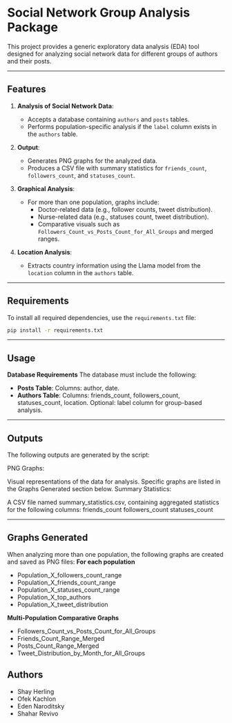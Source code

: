 # Social Network Group Analysis Package

This project provides a generic exploratory data analysis (EDA) tool designed for analyzing social network data for different groups of authors and their posts.

---

## Features

1. **Analysis of Social Network Data**:
   - Accepts a database containing `authors` and `posts` tables.
   - Performs population-specific analysis if the `label` column exists in the `authors` table.

2. **Output**:
   - Generates PNG graphs for the analyzed data.
   - Produces a CSV file with summary statistics for `friends_count`, `followers_count`, and `statuses_count`.

3. **Graphical Analysis**:
   - For more than one population, graphs include:
     - Doctor-related data (e.g., follower counts, tweet distribution).
     - Nurse-related data (e.g., statuses count, tweet distribution).
     - Comparative visuals such as `Followers_Count_vs_Posts_Count_for_All_Groups` and merged ranges.

4. **Location Analysis**:
   - Extracts country information using the Llama model from the `location` column in the `authors` table.

---

## Requirements

To install all required dependencies, use the `requirements.txt` file:

```bash
pip install -r requirements.txt
```

---

## Usage
**Database Requirements**
The database must include the following:

- **Posts Table**:
   Columns: author, date.
- **Authors Table**:
   Columns: friends_count, followers_count, statuses_count, location.
   Optional: label column for group-based analysis.

---

## Outputs
The following outputs are generated by the script:

PNG Graphs:

Visual representations of the data for analysis.
Specific graphs are listed in the Graphs Generated section below.
Summary Statistics:

A CSV file named summary_statistics.csv, containing aggregated statistics for the following columns:
friends_count
followers_count
statuses_count

---

## Graphs Generated
When analyzing more than one population, the following graphs are created and saved as PNG files:
**For each population**
- Population_X_followers_count_range
- Population_X_friends_count_range
- Population_X_statuses_count_range
- Population_X_top_authors
- Population_X_tweet_distribution

**Multi-Population Comparative Graphs**
- Followers_Count_vs_Posts_Count_for_All_Groups
- Friends_Count_Range_Merged
- Posts_Count_Range_Merged
- Tweet_Distribution_by_Month_for_All_Groups

## Authors
- Shay Herling 
- Ofek Kachlon
- Eden Naroditsky
- Shahar Revivo
